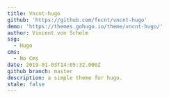 ```yaml
---
title: Vncnt-hugo
github: 'https://github.com/fncnt/vncnt-hugo'
demo: 'https://themes.gohugo.io/theme/vncnt-hugo/'
author: Vincent von Schelm
ssg:
  - Hugo
cms:
  - No Cms
date: 2019-01-03T14:05:32.000Z
github_branch: master
description: a simple theme for hugo.
stale: false
---
```

